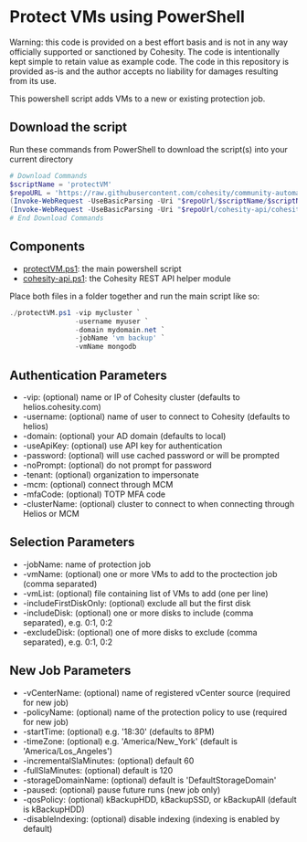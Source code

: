 # Protect VMs using PowerShell

Warning: this code is provided on a best effort basis and is not in any way officially supported or sanctioned by Cohesity. The code is intentionally kept simple to retain value as example code. The code in this repository is provided as-is and the author accepts no liability for damages resulting from its use.

This powershell script adds VMs to a new or existing protection job.

## Download the script

Run these commands from PowerShell to download the script(s) into your current directory

```powershell
# Download Commands
$scriptName = 'protectVM'
$repoURL = 'https://raw.githubusercontent.com/cohesity/community-automation-samples/main/powershell'
(Invoke-WebRequest -UseBasicParsing -Uri "$repoUrl/$scriptName/$scriptName.ps1").content | Out-File "$scriptName.ps1"; (Get-Content "$scriptName.ps1") | Set-Content "$scriptName.ps1"
(Invoke-WebRequest -UseBasicParsing -Uri "$repoUrl/cohesity-api/cohesity-api.ps1").content | Out-File cohesity-api.ps1; (Get-Content cohesity-api.ps1) | Set-Content cohesity-api.ps1
# End Download Commands
```

## Components

* [protectVM.ps1](https://raw.githubusercontent.com/cohesity/community-automation-samples/main/powershell/protectVM/protectVM.ps1): the main powershell script
* [cohesity-api.ps1](https://raw.githubusercontent.com/cohesity/community-automation-samples/main/powershell/cohesity-api/cohesity-api.ps1): the Cohesity REST API helper module

Place both files in a folder together and run the main script like so:

```powershell
./protectVM.ps1 -vip mycluster `
                -username myuser `
                -domain mydomain.net `
                -jobName 'vm backup' `
                -vmName mongodb
```

## Authentication Parameters

* -vip: (optional) name or IP of Cohesity cluster (defaults to helios.cohesity.com)
* -username: (optional) name of user to connect to Cohesity (defaults to helios)
* -domain: (optional) your AD domain (defaults to local)
* -useApiKey: (optional) use API key for authentication
* -password: (optional) will use cached password or will be prompted
* -noPrompt: (optional) do not prompt for password
* -tenant: (optional) organization to impersonate
* -mcm: (optional) connect through MCM
* -mfaCode: (optional) TOTP MFA code
* -clusterName: (optional) cluster to connect to when connecting through Helios or MCM

## Selection Parameters

* -jobName: name of protection job
* -vmName: (optional) one or more VMs to add to the proctection job (comma separated)
* -vmList: (optional) file containing list of VMs to add (one per line)
* -includeFirstDiskOnly: (optional) exclude all but the first disk
* -includeDisk: (optional) one or more disks to include (comma separated), e.g. 0:1, 0:2
* -excludeDisk: (optional) one of more disks to exclude (comma separated), e.g. 0:1, 0:2

## New Job Parameters

* -vCenterName: (optional) name of registered vCenter source (required for new job)
* -policyName: (optional) name of the protection policy to use (required for new job)
* -startTime: (optional) e.g. '18:30' (defaults to 8PM)
* -timeZone: (optional) e.g. 'America/New_York' (default is 'America/Los_Angeles')
* -incrementalSlaMinutes: (optional) default 60
* -fullSlaMinutes: (optional) default is 120
* -storageDomainName: (optional) default is 'DefaultStorageDomain'
* -paused: (optional) pause future runs (new job only)
* -qosPolicy: (optional) kBackupHDD, kBackupSSD, or kBackupAll (default is kBackupHDD)
* -disableIndexing: (optional) disable indexing (indexing is enabled by default)
